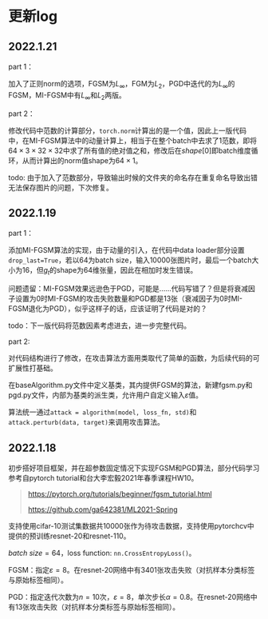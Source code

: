 # 更新log

## 2022.1.21

part 1：

加入了正则norm的选项，FGSM为$L_{\infty}$，FGM为$L_2$，PGD中迭代的为$L_{\infty}$的FGSM，MI-FGSM中有$L_{\infty}$和$L_2$两版。

part 2：

修改代码中范数的计算部分，`torch.norm`计算出的是一个值，因此上一版代码中，在MI-FGSM算法中的动量计算上，相当于在整个batch中去求了1范数，即将$64{\times}3{\times}32{\times}32$中求了所有值的绝对值之和，修改后在$shape[0]$即batch维度循环，从而计算出的norm值shape为$64{\times}1$。

todo: 由于加入了范数部分，导致输出时候的文件夹的命名存在重复命名导致出错无法保存图片的问题，下次修复。

## 2022.1.19

part 1：

添加MI-FGSM算法的实现，由于动量的引入，在代码中data loader部分设置`drop_last=True`，若以64为batch size，输入10000张图片时，最后一个batch大小为16，但$g_t$的shape为64维张量，因此在相加时发生错误。

问题遗留：MI-FGSM效果远逊色于PGD，可能是……代码写错了？但是将衰减因子设置为0时MI-FGSM的攻击失败数量和PGD都是13张（衰减因子为0时MI-FGSM退化为PGD），似乎这样子的话，应该证明了代码是对的？

todo：下一版代码将范数因素考虑进去，进一步完整代码。

part 2:

对代码结构进行了修改，在攻击算法方面用类取代了简单的函数，为后续代码的可扩展性打基础。

在baseAlgorithm.py文件中定义基类，其内提供FGSM的算法，新建fgsm.py和pgd.py文件，内部为基类的派生类，允许用户自定义输入$\varepsilon$值。

算法统一通过`attack = algorithm(model, loss_fn, std)`和`attack.perturb(data, target)`来调用攻击算法。

## 2022.1.18

初步搭好项目框架，并在超参数固定情况下实现FGSM和PGD算法，部分代码学习参考自pytorch tutorial和台大李宏毅2021年春季课程HW10。

> https://pytorch.org/tutorials/beginner/fgsm_tutorial.html
> 
> https://github.com/ga642381/ML2021-Spring

支持使用cifar-10测试集数据共10000张作为待攻击数据，支持使用pytorchcv中提供的预训练resnet-20和resnet-110。

$batch\ size=64$，loss function: `nn.CrossEntropyLoss()`。

FGSM：指定$\varepsilon=8$。在resnet-20网络中有3401张攻击失败（对抗样本分类标签与原始标签相同）。

PGD：指定迭代次数为$n=10$次，$\varepsilon=8$，单次步长$\alpha=0.8$。在resnet-20网络中有13张攻击失败（对抗样本分类标签与原始标签相同）。